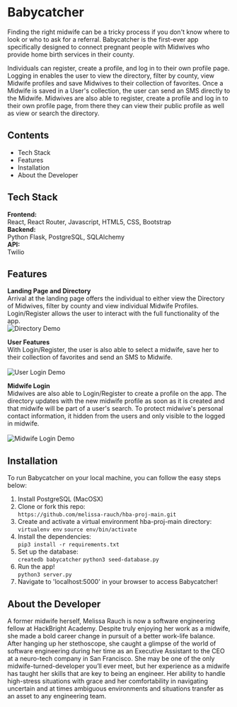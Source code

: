 # Babycatcher
Finding the right midwife can be a tricky process if you don't know where to look or who to ask for a referral.  Babycatcher is the first-ever app specifically designed to connect pregnant people with Midwives who provide home birth services in their county. 

Individuals can register, create a profile, and log in to their own profile page.  Logging in enables the user to view the directory, filter by county, view Midwife profiles and save Midwives to their collection of favorites.  Once a Midwife is saved in a User's collection, the user can send an SMS directly to the Midwife.  Midwives are also able to register, create a profile and log in to their own profile page, from there they can view their public profile as well as view or search the directory.

## Contents
- Tech Stack
- Features
- Installation
- About the Developer

## Tech Stack
**Frontend:** <br />
React, React Router, Javascript, HTML5, CSS, Bootstrap <br />
**Backend:** <br />
Python Flask, PostgreSQL, SQLAlchemy <br />
**API:** <br />
Twilio <br />

## Features
**Landing Page and Directory** <br />
Arrival at the landing page offers the individual to either view the Directory of Midwives, filter by county and view individual Midwife Profiles.  Login/Register allows the user to interact with the full functionality of the app.
<br  />
![Directory Demo](/static/gifs/Directory.gif)
<br  />

**User Features** <br />
With Login/Register, the user is also able to select a midwife, save her to their collection of favorites and send an SMS to Midwife. <br />
<br  />
![User Login Demo](/static/gifs/UserLogin.gif)
<br  />

**Midwife Login** <br />
Midwives are also able to Login/Register to create a profile on the app.  The directory updates with the new midwife profile as soon as it is created and that midwife will be part of a user's search.  To protect midwive's personal contact information, it hidden from the users and only visible to the logged in midwife.  <br />
<br  />
![Midwife Login Demo](/static/gifs/MidwifeLogin.gif)

## Installation
To run Babycatcher on your local machine, you can follow the easy steps below:<br  />
1. Install PostgreSQL (MacOSX)
2. Clone or fork this repo: <br  />
`https://github.com/melissa-rauch/hba-proj-main.git`
3. Create and activate a virtual environment hba-proj-main directory: <br  />
`virtualenv env`
`source env/bin/activate`
4. Install the dependencies:<br  />
`pip3 install -r requirements.txt`
5. Set up the database:<br  />
`createdb babycatcher`
`python3 seed-database.py`
6. Run the app!<br  />
`python3 server.py`
7. Navigate to 'localhost:5000' in your browser to access Babycatcher!<br  />


## About the Developer
A former midwife herself, Melissa Rauch is now a software engineering fellow at HackBright Academy.  Despite truly enjoying her work as a midwife, she made a bold career change in pursuit of a better work-life balance. After hanging up her stethoscope, she caught a glimpse of the world of software engineering during her time as an Executive Assistant to the CEO at a neuro-tech company in San Francisco.  She may be one of the only midwife-turned-developer you’ll ever meet, but her experience as a midwife has taught her skills that are key to being an engineer.  Her ability to handle high-stress situations with grace and her comfortability in navigating uncertain and at times ambiguous environments and situations transfer as an asset to any engineering team.
